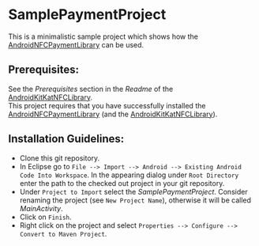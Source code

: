 SamplePaymentProject
====================

This is a minimalistic sample project which shows how the <a href="https://github.com/jetonmemeti/android-nfc-payment-library">AndroidNFCPaymentLibrary</a> can be used.


Prerequisites:
--------------
See the <i>Prerequisites</i> section in the <i>Readme</i> of the <a href="https://github.com/jetonmemeti/android-kitkat-nfc-library">AndroidKitKatNFCLibrary</a>.<br>
This project requires that you have successfully installed the <a href="https://github.com/jetonmemeti/android-nfc-payment-library">AndroidNFCPaymentLibrary</a> (and the <a href="https://github.com/jetonmemeti/android-kitkat-nfc-library">AndroidKitKatNFCLibrary</a>).

Installation Guidelines:
------------------------
<ul>
  <li>Clone this git repository.</li>
  <li>In Eclipse go to <code>File --> Import --> Android --> Existing Android Code Into Workspace</code>. In the appearing dialog under <code>Root Directory</code> enter the path to the checked out project in your git repository.</li>
  <li>Under <code>Project to Import</code> select the <i>SamplePaymentProject</i>. Consider renaming the project (see <code>New Project Name</code>), otherwise it will be called <i>MainActivity</i>.</li>
  <li>Click on <code>Finish</code>.</li>
  <li>Right click on the project and select <code>Properties --> Configure --> Convert to Maven Project</code>.</li>
</ul>
